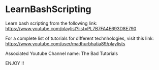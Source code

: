 # LearnBashScripting

Learn bash scripting from the following link: https://www.youtube.com/playlist?list=PL7B7FA4E693D8E790

For a complete list of tutorials for different technhologies, visit this link: https://www.youtube.com/user/madhurbhatia89/playlists

Associated Youtube Channel name: The Bad Tutorials

ENJOY !!
